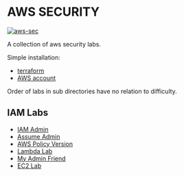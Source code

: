 # AWS SECURITY

[![aws-sec](https://img.shields.io/badge/version-1.0-green?style=flat)](https://github.com/andrew-aiken/aws-sec)

A collection of aws security labs.

Simple installation:

- [terraform](https://www.terraform.io/)
- [AWS account](https://docs.aws.amazon.com/cli/latest/userguide/cli-chap-configure.html)

Order of labs in sub directories have no relation to difficulty.

## IAM Labs

- [IAM Admin](https://github.com/andrew-aiken/aws-sec/tree/main/iam/lab1)
- [Assume Admin](https://github.com/andrew-aiken/aws-sec/tree/main/iam/lab2)
- [AWS Policy Version](https://github.com/andrew-aiken/aws-sec/tree/main/iam/lab3)
- [Lambda Lab](https://github.com/andrew-aiken/aws-sec/tree/main/iam/lab4)
- [My Admin Friend](https://github.com/andrew-aiken/aws-sec/tree/main/iam/lab5)
- [EC2 Lab](https://github.com/andrew-aiken/aws-sec/tree/main/iam/lab6)
